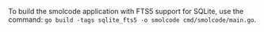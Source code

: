 To build the smolcode application with FTS5 support for SQLite, use the command: `go build -tags sqlite_fts5 -o smolcode cmd/smolcode/main.go`.